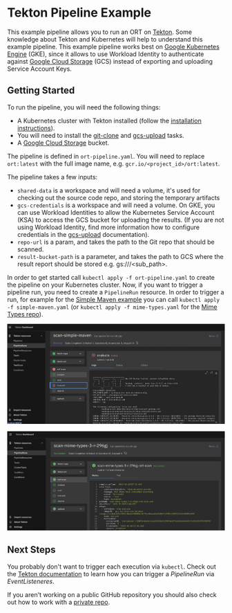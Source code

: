 # Tekton Pipeline Example

This example pipeline allows you to run an ORT on [Tekton](https://tekton.dev/). Some knowledge about Tekton and
Kubernetes will help to understand this example pipeline. This example pipeline works best on
[Google Kubernetes Engine](https://cloud.google.com/kubernetes-engine) (GKE), since it allows to use Workload Identity
to authenticate against [Google Cloud Storage](https://cloud.google.com/products/storage) (GCS) instead of exporting and
uploading Service Account Keys.

## Getting Started

To run the pipeline, you will need the following things:
* A Kubernetes cluster with Tekton installed (follow the
  [installation instructions](https://tekton.dev/docs/pipelines/install/)).
* You will need to install the [git-clone](https://hub.tekton.dev/tekton/task/git-clone) and
  [gcs-upload](https://hub.tekton.dev/tekton/task/gcs-upload) tasks.
* A [Google Cloud Storage](https://cloud.google.com/products/storage) bucket.

The pipeline is defined in `ort-pipeline.yaml`. You will need to replace `ort:latest` with the full image name, e.g.
`gcr.io/<project_id>/ort:latest`.

The pipeline takes a few inputs:
* `shared-data` is a workspace and will need a volume, it's used for checking out the source code repo, and storing the
  temporary artifacts
* `gcs-credentials` is a workspace and will need a volume. On GKE, you can use Workload Identities to allow the
  Kubernetes Service Account (KSA) to access the GCS bucket for uploading the results. (If you are not using Workload
  Identity, find more information how to configure credentials in the
  [gcs-upload](https://hub.tekton.dev/tekton/task/gcs-upload) documentation).
* `repo-url` is a param, and takes the path to the Git repo that should be scanned.
* `result-bucket-path` is a parameter, and takes the path to GCS where the result report should be stored e.g.
  gs://<gcs-bucket>/<sub_path>.

In order to get started call `kubectl apply -f ort-pipeline.yaml` to create the pipeline on your Kubernetes cluster.
Now, if you want to trigger a pipeline run, you need to create a `PipelineRun` resource. In order to trigger a run, for
example for the [Simple Maven example](https://github.com/MarcelBochtler/maven-simple) you can call
`kubectl apply -f simple-maven.yaml` (or `kubectl apply -f mime-types.yaml` for the
[Mime Types repo](https://github.com/jshttp/mime-types)).

![Example run of Simple Maven](images/simple-maven.png)

![Example run of Mime Types](images/mime-types.png)

## Next Steps
You probably don't want to trigger each execution via `kubectl`. Check out the
[Tekton documentation](https://tekton.dev/docs/triggers/) to learn how you can trigger a _PipelineRun_ via
_EventListeneres_.

If you aren't working on a public GitHub repository you should also check out how to work with a
[private repo](https://hub.tekton.dev/tekton/task/git-clone).
